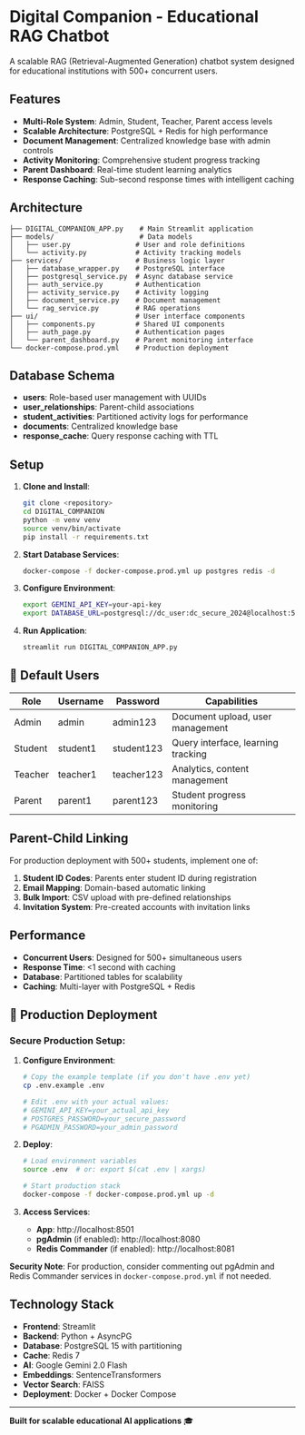 # Digital Companion - Educational RAG Chatbot

A scalable RAG (Retrieval-Augmented Generation) chatbot system designed for educational institutions with 500+ concurrent users.

##  Features

- **Multi-Role System**: Admin, Student, Teacher, Parent access levels
- **Scalable Architecture**: PostgreSQL + Redis for high performance
- **Document Management**: Centralized knowledge base with admin controls
- **Activity Monitoring**: Comprehensive student progress tracking
- **Parent Dashboard**: Real-time student learning analytics
- **Response Caching**: Sub-second response times with intelligent caching

##  Architecture

```
├── DIGITAL_COMPANION_APP.py    # Main Streamlit application
├── models/                     # Data models
│   ├── user.py                # User and role definitions
│   └── activity.py            # Activity tracking models
├── services/                  # Business logic layer
│   ├── database_wrapper.py    # PostgreSQL interface
│   ├── postgresql_service.py  # Async database service
│   ├── auth_service.py        # Authentication
│   ├── activity_service.py    # Activity logging
│   ├── document_service.py    # Document management
│   └── rag_service.py         # RAG operations
├── ui/                        # User interface components
│   ├── components.py          # Shared UI components
│   ├── auth_page.py           # Authentication pages
│   └── parent_dashboard.py    # Parent monitoring interface
└── docker-compose.prod.yml    # Production deployment
```

## Database Schema

- **users**: Role-based user management with UUIDs
- **user_relationships**: Parent-child associations  
- **student_activities**: Partitioned activity logs for performance
- **documents**: Centralized knowledge base
- **response_cache**: Query response caching with TTL

##  Setup

1. **Clone and Install**:
   ```bash
   git clone <repository>
   cd DIGITAL_COMPANION
   python -m venv venv
   source venv/bin/activate
   pip install -r requirements.txt
   ```

2. **Start Database Services**:
   ```bash
   docker-compose -f docker-compose.prod.yml up postgres redis -d
   ```

3. **Configure Environment**:
   ```bash
   export GEMINI_API_KEY=your-api-key
   export DATABASE_URL=postgresql://dc_user:dc_secure_2024@localhost:5433/digital_companion
   ```

4. **Run Application**:
   ```bash
   streamlit run DIGITAL_COMPANION_APP.py
   ```

## 👥 Default Users

| Role | Username | Password | Capabilities |
|------|----------|----------|--------------|
| Admin | admin | admin123 | Document upload, user management |
| Student | student1 | student123 | Query interface, learning tracking |
| Teacher | teacher1 | teacher123 | Analytics, content management |
| Parent | parent1 | parent123 | Student progress monitoring |

##  Parent-Child Linking

For production deployment with 500+ students, implement one of:

1. **Student ID Codes**: Parents enter student ID during registration
2. **Email Mapping**: Domain-based automatic linking
3. **Bulk Import**: CSV upload with pre-defined relationships
4. **Invitation System**: Pre-created accounts with invitation links

## Performance

- **Concurrent Users**: Designed for 500+ simultaneous users
- **Response Time**: <1 second with caching
- **Database**: Partitioned tables for scalability
- **Caching**: Multi-layer with PostgreSQL + Redis

## 🐳 Production Deployment

### **Secure Production Setup**:

1. **Configure Environment**:
   ```bash
   # Copy the example template (if you don't have .env yet)
   cp .env.example .env
   
   # Edit .env with your actual values:
   # GEMINI_API_KEY=your_actual_api_key
   # POSTGRES_PASSWORD=your_secure_password
   # PGADMIN_PASSWORD=your_admin_password
   ```

2. **Deploy**:
   ```bash
   # Load environment variables
   source .env  # or: export $(cat .env | xargs)
   
   # Start production stack
   docker-compose -f docker-compose.prod.yml up -d
   ```

3. **Access Services**:
   - **App**: http://localhost:8501
   - **pgAdmin** (if enabled): http://localhost:8080
   - **Redis Commander** (if enabled): http://localhost:8081

**Security Note**: For production, consider commenting out pgAdmin and Redis Commander services in `docker-compose.prod.yml` if not needed.

##  Technology Stack

- **Frontend**: Streamlit
- **Backend**: Python + AsyncPG
- **Database**: PostgreSQL 15 with partitioning
- **Cache**: Redis 7
- **AI**: Google Gemini 2.0 Flash
- **Embeddings**: SentenceTransformers
- **Vector Search**: FAISS
- **Deployment**: Docker + Docker Compose

---
**Built for scalable educational AI applications** 🎓